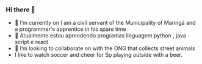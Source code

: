 ### Hi there 👋

- 🔭 I’m currently on I am a civil servant of the Municipality of Maringá and a programmer's apprentice in his spare time
- 🌱 Atualmente estou aprendendo programas linguagem python , java script e  react
- 👯 I’m looking to collaborate on with the ONG that collects street animals
- I like to watch soccer and cheer for Sp playing outside with a beer.
